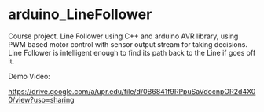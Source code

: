 # arduino_LineFollower
Course project. Line Follower using C++ and arduino AVR library, using PWM based motor 
control with sensor output stream for taking decisions. Line Follower is intelligent 
enough to find its path back to the Line if goes off it.

Demo Video:

https://drive.google.com/a/upr.edu/file/d/0B6841f9RPpuSaVdocnpOR2d4X00/view?usp=sharing
